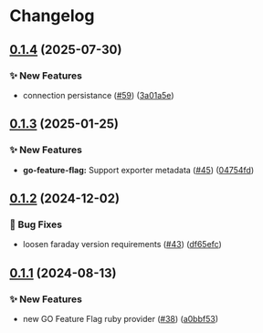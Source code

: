 # Changelog

## [0.1.4](https://github.com/open-feature/ruby-sdk-contrib/compare/openfeature-go-feature-flag-provider/v0.1.3...openfeature-go-feature-flag-provider/v0.1.4) (2025-07-30)


### ✨ New Features

* connection persistance ([#59](https://github.com/open-feature/ruby-sdk-contrib/issues/59)) ([3a01a5e](https://github.com/open-feature/ruby-sdk-contrib/commit/3a01a5e4cc597aa0bc223e71f3e165f63c66f296))

## [0.1.3](https://github.com/open-feature/ruby-sdk-contrib/compare/openfeature-go-feature-flag-provider/v0.1.2...openfeature-go-feature-flag-provider/v0.1.3) (2025-01-25)


### ✨ New Features

* **go-feature-flag:** Support exporter metadata ([#45](https://github.com/open-feature/ruby-sdk-contrib/issues/45)) ([04754fd](https://github.com/open-feature/ruby-sdk-contrib/commit/04754fd24e33ce993a9da3ddcaf84c34f9cb2342))

## [0.1.2](https://github.com/open-feature/ruby-sdk-contrib/compare/openfeature-go-feature-flag-provider/v0.1.1...openfeature-go-feature-flag-provider/v0.1.2) (2024-12-02)


### 🐛 Bug Fixes

* loosen faraday version requirements ([#43](https://github.com/open-feature/ruby-sdk-contrib/issues/43)) ([df65efc](https://github.com/open-feature/ruby-sdk-contrib/commit/df65efc5c3c55536e2aa964fc075d89da8c19108))

## [0.1.1](https://github.com/open-feature/ruby-sdk-contrib/compare/openfeature-go-feature-flag-provider-v0.1.0...openfeature-go-feature-flag-provider/v0.1.1) (2024-08-13)


### ✨ New Features

* new GO Feature Flag ruby provider ([#38](https://github.com/open-feature/ruby-sdk-contrib/issues/38)) ([a0bbf53](https://github.com/open-feature/ruby-sdk-contrib/commit/a0bbf535da324279b18577f71ffaa05d4f2fdced))
